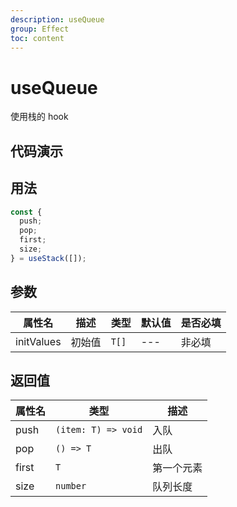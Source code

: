 ```yaml
---
description: useQueue
group: Effect
toc: content
---
```


# useQueue

使用栈的 hook

## 代码演示

<code src="let-hooks/useStack/demos/base.tsx" title="基本用法"></code>

## 用法

```ts
const {
  push;
  pop;
  first;
  size;
} = useStack([]);
```

## 参数

| 属性名     | 描述   | 类型  | 默认值 | 是否必填 |
| ---------- | ------ | ----- | ------ | -------- |
| initValues | 初始值 | `T[]` | ---    | 非必填   |

## 返回值

| 属性名 | 类型                | 描述       |
| ------ | ------------------- | ---------- |
| push   | `(item: T) => void` | 入队       |
| pop    | `() => T`           | 出队       |
| first  | `T`                 | 第一个元素 |
| size   | `number`            | 队列长度   |
